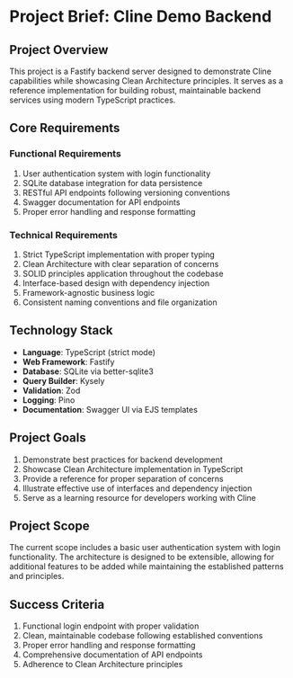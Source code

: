 # Project Brief: Cline Demo Backend

## Project Overview
This project is a Fastify backend server designed to demonstrate Cline capabilities while showcasing Clean Architecture principles. It serves as a reference implementation for building robust, maintainable backend services using modern TypeScript practices.

## Core Requirements

### Functional Requirements
1. User authentication system with login functionality
2. SQLite database integration for data persistence
3. RESTful API endpoints following versioning conventions
4. Swagger documentation for API endpoints
5. Proper error handling and response formatting

### Technical Requirements
1. Strict TypeScript implementation with proper typing
2. Clean Architecture with clear separation of concerns
3. SOLID principles application throughout the codebase
4. Interface-based design with dependency injection
5. Framework-agnostic business logic
6. Consistent naming conventions and file organization

## Technology Stack
- **Language**: TypeScript (strict mode)
- **Web Framework**: Fastify
- **Database**: SQLite via better-sqlite3
- **Query Builder**: Kysely
- **Validation**: Zod
- **Logging**: Pino
- **Documentation**: Swagger UI via EJS templates

## Project Goals
1. Demonstrate best practices for backend development
2. Showcase Clean Architecture implementation in TypeScript
3. Provide a reference for proper separation of concerns
4. Illustrate effective use of interfaces and dependency injection
5. Serve as a learning resource for developers working with Cline

## Project Scope
The current scope includes a basic user authentication system with login functionality. The architecture is designed to be extensible, allowing for additional features to be added while maintaining the established patterns and principles.

## Success Criteria
1. Functional login endpoint with proper validation
2. Clean, maintainable codebase following established conventions
3. Proper error handling and response formatting
4. Comprehensive documentation of API endpoints
5. Adherence to Clean Architecture principles
